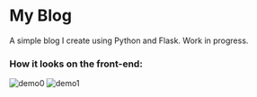 # My Blog
A simple blog I create using Python and Flask. Work in progress.

### How it looks on the front-end:
![demo0](https://user-images.githubusercontent.com/59512535/87804544-4f367b00-c854-11ea-91c8-12773e02bda2.png)
![demo1](https://user-images.githubusercontent.com/59512535/87804553-5198d500-c854-11ea-9adf-e7943e1d7dc6.png)
